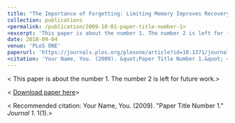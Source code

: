 ```yaml
---
title: "The Importance of Forgetting: Limiting Memory Improves Recovery of Topological Characteristics from Neural Data"
collection: publications
<permalink: /publication/2009-10-01-paper-title-number-1>
<excerpt: 'This paper is about the number 1. The number 2 is left for future work.'>
date: 2018-09-04
venue: 'PLoS ONE'
paperurl: 'https://journals.plos.org/plosone/article?id=10.1371/journal.pone.0202561'
<citation: 'Your Name, You. (2009). &quot;Paper Title Number 1.&quot; <i>Journal 1</i>. 1(1).'>
---
```

< This paper is about the number 1. The number 2 is left for future work.>

< [Download paper here](http://academicpages.github.io/files/paper1.pdf)>

< Recommended citation: Your Name, You. (2009). "Paper Title Number 1." <i>Journal 1</i>. 1(1).>
